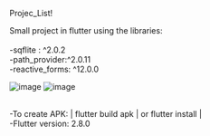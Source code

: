 Projec_List!

Small project in flutter using the libraries:
<br> 
<br> -sqflite : ^2.0.2
<br> -path_provider:^2.0.11
<br> -reactive_forms: ^12.0.0

![image](https://user-images.githubusercontent.com/93929735/184044553-ace4a2f3-96af-43da-b84e-1ddc10bab25a.png)
![image](https://user-images.githubusercontent.com/93929735/184044652-f22f4a1b-eb96-4155-8649-9773a7552787.png)

<br> -To create APK: | flutter build apk | or flutter install |
<br> -Flutter version: 2.8.0

